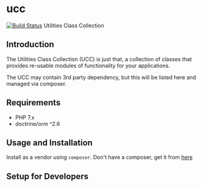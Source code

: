 # ucc

[![Build Status](https://travis-ci.org/electivegroup/ucc.svg?branch=master)](https://travis-ci.org/electivegroup/ucc)
Utilities Class Collection

## Introduction

The Utilities Class Collection (UCC) is just that, a collection of classes that provides re-usable modules of functionality for your applications.

The UCC may contain 3rd party dependency, but this will be listed here and managed via composer.

## Requirements
* PHP 7.x
* doctrine/orm ^2.6

## Usage and Installation

Install as a vendor using `composer`. Don't have a composer, get it from [here](https://getcomposer.org/)

## Setup for Developers

